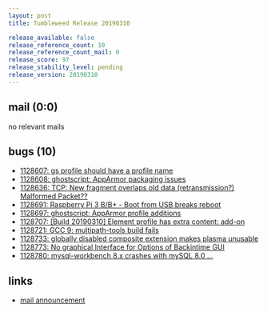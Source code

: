 ```yaml
---
layout: post
title: Tumbleweed Release 20190310

release_available: false
release_reference_count: 10
release_reference_count_mail: 0
release_score: 97
release_stability_level: pending
release_version: 20190310
---
```


## mail (0:0)

no relevant mails

## bugs (10)

<!--more-->

- [1128607: gs profile should have a profile name](https://bugzilla.opensuse.org/show_bug.cgi?id=1128607)
- [1128608: ghostscript: AppArmor packaging issues](https://bugzilla.opensuse.org/show_bug.cgi?id=1128608)
- [1128636: TCP: New fragment overlaps old data (retransmission?) Malformed Packet??](https://bugzilla.opensuse.org/show_bug.cgi?id=1128636)
- [1128691: Raspberry Pi 3 B/B+ - Boot from USB breaks reboot](https://bugzilla.opensuse.org/show_bug.cgi?id=1128691)
- [1128697: ghostscript: AppArmor profile additions](https://bugzilla.opensuse.org/show_bug.cgi?id=1128697)
- [1128707: \[Build 20190310\] Element profile has extra content: add-on](https://bugzilla.opensuse.org/show_bug.cgi?id=1128707)
- [1128721: GCC 9: multipath-tools build fails](https://bugzilla.opensuse.org/show_bug.cgi?id=1128721)
- [1128733: globally disabled composite extension makes plasma unusable](https://bugzilla.opensuse.org/show_bug.cgi?id=1128733)
- [1128773: No graphical Interface for Options of Backintime GUI](https://bugzilla.opensuse.org/show_bug.cgi?id=1128773)
- [1128780: mysql-workbench 8.x  crashes with mySQL 8.0 ...](https://bugzilla.opensuse.org/show_bug.cgi?id=1128780)



## links

- [mail announcement](https://lists.opensuse.org/opensuse-factory/2019-03/msg00066.html)

